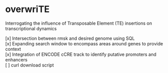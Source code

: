 # overwriTE
Interrogating the influence of Transposable Element (TE) insertions on transcriptional dynamics 
 
[x] Intersection between rmsk and desired genome using SQL  
[x] Expanding search window to encompass areas around genes to provide context   
[x] Integration of ENCODE cCRE track to identify putative promoters and enhancers   
[ ] curl download script   

